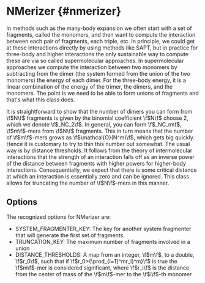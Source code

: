 NMerizer                                                             {#nmerizer}
========

In methods such as the many-body expansion we often start with a set of
fragments, called the monomers, and then want to compute the interaction between
each pair of fragments, each triple, etc.  In principle, we could get at these
interactions directly by using methods like SAPT, but in practice for three-body
and higher interactions the only sustainable way to compute these are via so
called supermolecular approaches.  In supermolecular approaches we compute the
interaction between two monomers by subtracting from the dimer (the system
formed from the union of the two monomers) the energy of each dimer.  For the
three-body energy, it is a linear combination of the energy of the trimer, the
dimers, and the monomers.  The point is we need to be able to form unions of
fragments and that's what this class does.

It is straightforward to show that the number of dimers you can form from 
\f$N\f$ fragments is given by the binomial coefficient \f$N\f$ choose 2, which
we denote \f$_NC_2\f$.  In general, you can form \f$_NC_m\f$, \f$m\f$-mers from
\f$N\f$ fragments.  This in turn means that the number of \f$m\f$-mers grows as
\f$\mathcal{O}(N^m)\f$, which gets big quickly.  Hence it is customary to try to
thin this number out somewhat.  The usual way is by distance thresholds.  It
follows from the theory of intermolecular interactions that the strength of an
interaction falls off as an inverse power of the distance between fragments with
higher powers for higher-body interactions.  Consequentially, we expect that
there is some critical distance at which an interaction is essentially zero and
can be ignored.  This class allows for truncating the number of \f$N\f$-mers in
this manner.

## Options
The recognized options for NMerizer are:
- SYSTEM_FRAGMENTER_KEY: The key for another system fragmenter that will
  generate the first set of fragments.
- TRUNCATION_KEY: The maximum number of fragments involved in a union
- DISTANCE_THRESHOLDS: A map from an integer, \f$m\f$, to a double, \f$r_0\f$, 
  such that if \f$r_0>(\prod_{i=1}^mr_i)^m}\f$ is true the \f$m\f$-mer is
  considered significant, where \f$r_i\f$ is the distance from the center of
  mass of the \f$m\f$-mer to the \f$i\f$-th monomer
